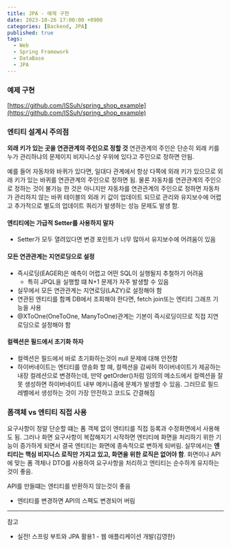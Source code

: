```yaml
---
title: JPA - 예제 구현
date: 2023-10-26 17:00:00 +0900
categories: [Backend, JPA]
published: true
tags:
  - Web
  - Spring Framework
  - DataBase
  - JPA
---
```


### 예제 구현

[https://github.com/ISSuh/spring_shop_example](https://github.com/ISSuh/spring_shop_example)

### 엔티티 설계시 주의점

**외래 키가 있는 곳을 연관관계의 주인으로 정할 것**
연관관계의 주인은 단순히 외래 키를 누가 관리하냐의 문제이지 비지니스상 우위에 있다고 주인으로 정하면 안됨.

예를 들어 자동차와 바퀴가 있다면, 일대다 관계에서 항상 다쪽에 외래 키가 있으므로 외래 키가 있는 바퀴를 연관관계의 주인으로 정하면 됨.
물론 자동차를 연관관계의 주인으로 정하는 것이 불가능 한 것은 아니지만 자동차를 연관관계의 주인으로 정하면 자동차가 관리하지 않는 바퀴 테이블의 외래 키 값이 업데이트 되므로 관리와 유지보수에 어렵고 추가적으로 별도의 업데이트 쿼리가 발생하는 성능 문제도 발생 함.

#### 엔티티에는 가급적 Setter를 사용하지 말자

- Setter가 모두 열려있다면 변경 포인트가 너무 많아서 유지보수에 어려움이 있음

#### 모든 연관관계는 지연로딩으로 설정

- 즉시로딩(EAGER)은 예측이 어렵고 어떤 SQL이 실행될지 추철하기 어려움
  - 특히 JPQL을 실행할 떄 N+1 문제가 자주 발생할 수 있음
- 실무에서 모든 연관관계는 지연로딩(LAZY)로 설정해야 함
- 연관된 엔티티를 함꼐 DB에서 조회해야 한다면, fetch join또는 엔티티 그래프 기능을 사용
- @XToOne(OneToOne, ManyToOne)관계는 기본이 즉시로딩이므로 직접 지연로딩으로 설정해야 함

#### 컬렉션은 필드에서 초기화 하자

- 컬렉션은 필드에서 바로 초기화하는것이 null 문제에 대해 안전함
- 하이버네이트는 엔티티를 영송화 할 뗴, 컬렉션을 감싸허 하이버네이트가 제공하는 내장 컬레션으로 변경하는데, 만약 getOrder()처럼 임의의 메소드에서 컬렉션을 잘못 생성하면 하이버네이트 내부 메커니즘에 문제가 발생할 수 있음. 그러므로 필드레벨에서 생성하는 것이 가장 안전하고 코드도 간결해짐

### 폼객체 vs 엔티티 직접 사용

요구사항이 정말 단순할 떄는 폼 객체 없이 엔티티를 직접 등록과 수정화면에서 사용해도 됨.
그러나 화면 요구사항이 복잡해지기 시작하면 엔티티에 화면을 처리하기 위한 기능이 증가하게 되면서 결국 엔티티는 화면에 종속적으로 변하게 되버림.
실무에서는 **엔티티는 핵심 비지니스 로직만 가지고 있고, 화면을 위한 로직은 없어야 함**.
화면이나 API에 맞는 폼 객체나 DTO를 사용하여 요구사항을 처리하고 엔티티는 순수하게 유지하는것이 좋음.

API를 만들떄는 엔티티를 반환하지 않는것이 좋음

- 엔티티를 변경하면 API의 스펙도 변경되어 버림

---

참고

- 실전! 스프링 부트와 JPA 활용1 - 웹 애플리케이션 개발(김영한)
